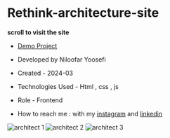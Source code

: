 # Rethink-architecture-site
**scroll to visit the site**

- [Demo Project](https://niloufar-yousefi.github.io/Rethink-architecture-site/)

- Developed by Niloofar Yoosefi

- Created - 2024-03

- Technologies Used - Html , css , js

- Role - Frontend

- How to reach me : with my [instagram](https://github.com/niloufar-yousefi) and [linkedin](https://www.linkedin.com/in/niloofar-yoosefikhorram-242742143/)

![architect 1](https://github.com/niloufar-yousefi/Rethink-architecture-site/assets/156951582/e2aef283-a4c2-486f-a5ec-be66b850b9f7)
![architect 2](https://github.com/niloufar-yousefi/Rethink-architecture-site/assets/156951582/ce9e9371-fe61-4c4e-9bfb-47a9b0717884)
![architect 3](https://github.com/niloufar-yousefi/Rethink-architecture-site/assets/156951582/c621a21e-2224-423f-bfea-595a320f95f2)



